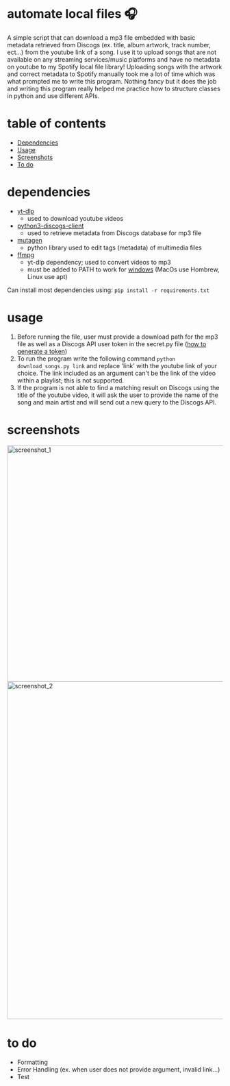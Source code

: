 # automate local files 🎧
A simple script that can download a mp3 file embedded with basic metadata retrieved from Discogs (ex. title, album artwork, track number, ect...) from the youtube link of a song. I use it to upload songs that are not available on any streaming services/music platforms and have no metadata on youtube to my Spotify local file library! Uploading songs with the artwork and correct metadata to Spotify manually took me a lot of time which was what prompted me to write this program. Nothing fancy but it does the job and writing this program really helped me practice how to structure classes in python and use different APIs.

# table of contents
- [Dependencies](#dependencies)
- [Usage](#usage)
- [Screenshots](#screenshots)
- [To do](#to-do)


# dependencies
- [yt-dlp](https://github.com/yt-dlp/yt-dlp)
  - used to download youtube videos 
- [python3-discogs-client](https://www.discogs.com/developers)
  - used to retrieve metadata from Discogs database for mp3 file 
- [mutagen](https://mutagen.readthedocs.io/en/latest/)
  - python library used to edit tags (metadata) of multimedia files
- [ffmpg](https://ffmpeg.org/download.html)
  - yt-dlp dependency; used to convert videos to mp3
  - must be added to PATH to work for [windows](https://windowsloop.com/install-ffmpeg-windows-10/) (MacOs use Hombrew, Linux use apt)
 
 Can install most dependencies using: `pip install -r requirements.txt`

# usage
1. Before running the file, user must provide a download path for the mp3 file as well as a Discogs API user token in the secret.py file ([how to generate a token](https://www.discogs.com/developers/#page:authentication))
2. To run the program write the following command `python download_songs.py link` and replace 'link' with the youtube link of your choice. The link included as an argument can't be the link of the video within a playlist; this is not supported. 
3. If the program is not able to find a matching result on Discogs using the title of the youtube video, it will ask the user to provide the name of the song and main artist and will send out a new query to the Discogs API. 

# screenshots
<img width="551" alt="screenshot_1" src="https://user-images.githubusercontent.com/113158430/212208828-5447d30a-1a3a-497f-b3db-c4c39f2b6861.png">
<img width="788" alt="screenshot_2" src="https://user-images.githubusercontent.com/113158430/212213051-393e5409-5e77-4a9a-a2db-f135b4bc9a9d.png">


# to do
- Formatting 
- Error Handling (ex. when user does not provide argument, invalid link...)
- Test


